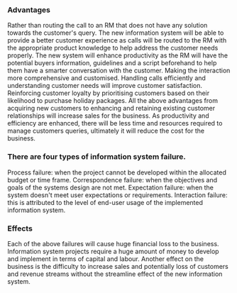 ### Advantages
Rather than routing the call to an RM that does not have any solution towards the customer's query. The new information system will be able to provide a better customer experience as calls will be routed to the RM with the appropriate product knowledge to help address the customer needs properly. 
The new system will enhance productivity as the RM will have the potential buyers information, guidelines and a script beforehand to help them have a smarter conversation with the customer. Making the interaction more comprehensive and customised. 
Handling calls efficiently and understanding customer needs will improve customer satisfaction. 
Reinforcing customer loyalty by prioritising customers based on their likelihood to purchase holiday packages. All the above advantages from acquiring new customers to enhancing and retaining existing customer relationships will increase sales for the business.
As productivity and efficiency are enhanced, there will be less time and resources required to manage customers queries, ultimately it will reduce the cost for the business. 



### There are four types of information system failure. 
Process failure: when the project cannot be developed within the allocated budget or time frame.
Correspondence failure: when the objectives and goals of the systems design are not met. 
Expectation failure: when the system doesn't meet user expectations or requirements.
Interaction failure: this is attributed to the level of end-user usage of the implemented information system.

### Effects
Each of the above failures will cause huge financial loss to the business. Information system projects require a huge amount of money to develop and implement in terms of capital and labour. 
Another effect on the business is the difficulty to increase sales and potentially loss of customers and revenue streams without the streamline effect of the new information system. 

